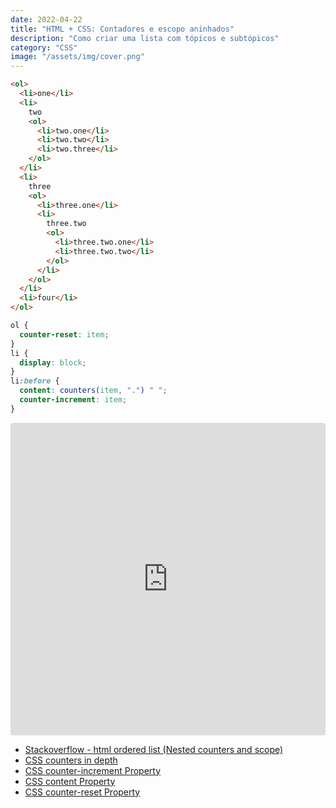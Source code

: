 ```yaml
---
date: 2022-04-22
title: "HTML + CSS: Contadores e escopo aninhados"
description: "Como criar uma lista com tópicos e subtópicos"
category: "CSS"
image: "/assets/img/cover.png"
---
```


```html
<ol>
  <li>one</li>
  <li>
    two
    <ol>
      <li>two.one</li>
      <li>two.two</li>
      <li>two.three</li>
    </ol>
  </li>
  <li>
    three
    <ol>
      <li>three.one</li>
      <li>
        three.two
        <ol>
          <li>three.two.one</li>
          <li>three.two.two</li>
        </ol>
      </li>
    </ol>
  </li>
  <li>four</li>
</ol>
```

```css
ol {
  counter-reset: item;
}
li {
  display: block;
}
li:before {
  content: counters(item, ".") " ";
  counter-increment: item;
}
```

<iframe src="https://codesandbox.io/embed/html-list-nested-counters-and-scope-yukb2t?fontsize=14&hidenavigation=1&theme=dark"
  style="width:100%; height:500px; border:0; border-radius: 4px; overflow:hidden;"
  title="html list - nested counters and scope"
  allow="camera; geolocation; microphone;"
  sandbox="allow-forms allow-modals allow-popups allow-presentation allow-same-origin allow-scripts"
></iframe>

- <a href="https://stackoverflow.com/questions/10405945/html-ordered-list-1-1-1-2-nested-counters-and-scope-not-working" target="_blank" rel="noopener noreferrer">Stackoverflow - html ordered list (Nested counters and scope)</a>
- <a href="https://gabrieleromanato.name/css-counters-in-depth" target="_blank" rel="noopener noreferrer">CSS counters in depth</a>
- <a href="https://www.w3schools.com/cssref/pr_gen_counter-increment.asp" target="_blank" rel="noopener noreferrer">CSS counter-increment Property</a>
- <a href="https://www.w3schools.com/cssref/pr_gen_content.asp" target="_blank" rel="noopener noreferrer">CSS content Property</a>
- <a href="https://www.w3schools.com/cssref/pr_gen_counter-reset.asp" target="_blank" rel="noopener noreferrer">CSS counter-reset Property</a>
